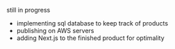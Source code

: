 still in progress
  - implementing sql database to keep track of products
  - publishing on AWS servers
  - adding Next.js to the finished product for optimality 
